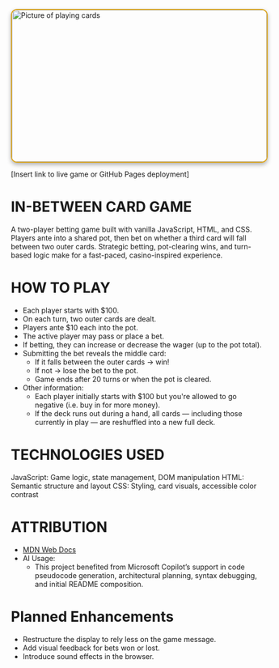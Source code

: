 <img src="https://cdn.pixabay.com/photo/2015/06/14/19/14/playing-cards-809356_1280.jpg" alt="Picture of playing cards" width="100%" height= "300" style ="border: 2px solid #daa520; border-radius: 12px; box-shadow: 0 4px 8px rgba(0, 0, 0, 0.3)"
/>

[Insert link to live game or GitHub Pages deployment]

# IN-BETWEEN CARD GAME
A two-player betting game built with vanilla JavaScript, HTML, and CSS. Players ante into a shared pot, then bet on whether a third card will fall between two outer cards. Strategic betting, pot-clearing wins, and turn-based logic make for a fast-paced, casino-inspired experience.



# HOW TO PLAY
* Each player starts with $100.
* On each turn, two outer cards are dealt.
* Players ante $10 each into the pot.
* The active player may pass or place a bet.
* If betting, they can increase or decrease the wager (up to the pot total).
* Submitting the bet reveals the middle card:
    * If it falls between the outer cards → win!
    * If not → lose the bet to the pot.
    * Game ends after 20 turns or when the pot is cleared.
* Other information:
    * Each player initially starts with $100 but you're allowed to go negative (i.e. buy in for more money).
    * If the deck runs out during a hand, all cards — including those currently in play — are reshuffled into a new full deck. 

# TECHNOLOGIES USED
JavaScript: Game logic, state management, DOM manipulation
HTML: Semantic structure and layout
CSS: Styling, card visuals, accessible color contrast

# ATTRIBUTION
* [MDN Web Docs](https://developer.mozilla.org/en-US/docs/Web/JavaScript)
* AI Usage:
    * This project benefited from Microsoft Copilot’s support in code pseudocode generation, architectural planning, syntax debugging, and initial README composition.

# Planned Enhancements
* Restructure the display to rely less on the game message.
* Add visual feedback for bets won or lost.
* Introduce sound effects in the browser. 

